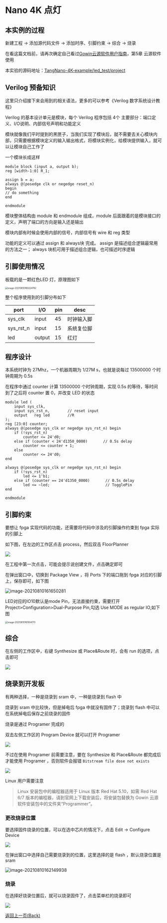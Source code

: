 # Nano 4K 点灯

## 本实例的过程

新建工程 -> 添加源代码文件 -> 添加时序、引脚约束 -> 综合 -> 烧录

在看这篇文档前，请再次确定自己看过[Gowin云源软件用户指南](http://cdn.gowinsemi.com.cn/SUG100-1.8_Gowin%E4%BA%91%E6%BA%90%E8%BD%AF%E4%BB%B6%E7%94%A8%E6%88%B7%E6%8C%87%E5%8D%97.pdf)，第5章 云源软件使用

本实验的源码地址：[TangNano-4K-example/led_test/project](https://github.com/USTHzhanglu/TangNano-4K-example/tree/USTHzhanglu/led_test/project)

## Verilog 预备知识

这里只介绍接下来会用到的相关语法，更多的可以参考《Verilog 数字系统设计教程》

Verilog 的基本设计单元是模块，每个 Verilog 程序包括 4个 主要部分：端口定义、I/O说明、内部信号声明和功能定义

模块就像我们平时提到的黑匣子，当我们实现了模块后，就不需要去关心模块内部，只需要根据模块定义的输入输出格式，将模块实例化，给模块提供输入，就可以让模块自己工作了

一个模块长成这样

```
module block (input a, output b);
reg [width-1:0] R_1;

assign b = a;
always @(posedge clk or negedge reset_n)
begin
// do something
end

endmodule
```

模块整体结构由 module 和 endmodule 组成，module 后面跟着的是模块接口的定义，声明了端口的方向是输入还是输出

模块内部有时候会使用内部的信号，内部信号有 wire 和 reg 类型

功能的定义可以通过 assign 和 always块 完成。 assign 是描述组合逻辑最常用的方法之一； always 块机可用于描述组合逻辑，也可描述时序逻辑

## 引脚使用情况

板载的是一颗红色LED 灯，原理图如下

<img src="https://raw.githubusercontent.com/USTHzhanglu/picture/main/img/image-20210810160224782.png" alt="image-20210810160224782" style="zoom:50%;" />

整个程序使用到的引脚分布如下

| port      | I/O    | pin  | desc       |
| --------- | ------ | ---- | ---------- |
| sys_clk   | input  | 45   | 时钟输入脚 |
| sys_rst_n | input  | 15   | 系统复位脚 |
| led       | output | 15   | 红灯       |

## 程序设计

本系统时钟为 27Mhz，一个机器周期为 1/27M s，也就是说每过 13500000 个时钟周期为 0.5s

在程序中通过 counter 计算 13500000 个时钟周期，实现 0.5s 的等待，等时间到了之后将 counter 置 0，并改变 LED 的状态

```
module led (
    input sys_clk,
    input sys_rst_n,        // reset input
    output   reg led        //R
);
reg [23:0] counter;
always @(posedge sys_clk or negedge sys_rst_n) begin
    if (!sys_rst_n)
        counter <= 24'd0;
    else if (counter < 24'd1350_0000)       // 0.5s delay
        counter <= counter + 1;
    else
        counter <= 24'd0;
end

always @(posedge sys_clk or negedge sys_rst_n) begin
    if (!sys_rst_n)
        led <= 1'b1;
    else if (counter == 24'd1350_0000)       // 0.5s delay
        led <= ~led;                         // TogglePin
end

endmodule
```

## 引脚约束

要想让 fpga 实现代码的功能，还需要将代码中涉及的引脚操作约束到 fpga 实际的引脚上

如下图，在左边的工作区点击 process，然后双击 FloorPlanner

![](./../../assets/examples/led_pjt_2.png)

在工程中第一次点击，可能会提示说创建文件，点击确定即可

在弹出窗口中，切换到 Package View ，将 Ports 下的端口拖到 fpga 对应的引脚上，保存即可，如下图

![image-20210810161650281](./../../assets/Nano-4K/4K-led-1.png)

LED对应的IO10默认是mode Pin，无法直接约束，需要打开Project>Configuration>Dual-Purpose Pin,勾选 Use MODE as regular IO,如下图

<img src="./../../../Nano-4K/4K-led-2.png" alt="image-20210810161934170" style="zoom:50%;" />

## 综合

在左侧的工作区中，右键 Synthesize 或 Place&Route 时，会有 run 的选项，点击即可

![](./../../assets/examples/led_pjt_4.png)

## 烧录到开发板

有两种选择，一种是烧录到 sram 中，一种是烧录到 flash 中

烧录到 sram 中比较快，但是掉电后 fpga 中就没有固件了；烧录到 flash 中可以在系统掉电后保存之前烧录的固件

烧录是通过 Programer 完成的

双击左侧工作区的 Program Device 就可以打开 Programer

![](./../../assets/examples/led_pjt_5.png)

不过在使用 Programer 前需要注意，要在 Synthesize 和 Place&Route 都完成后才能使用 Programer ，否则软件会报错 `Bitstream file dose not exists`

![](./../../assets/examples/led_pjt_6.png)

Linux 用户需要注意

> Linux 安装包中的编程器适用于 Linux 版本 Red Hat 5.10，如需 Red Hat 6/7 版本的编程器，请到官网上下载安装后，将安装包替换为 Gowin 云源软件安装包中的文件夹“Programmer”。

### 更改烧录位置

要选择固件烧录的位置，可以在选中芯片的情况下，点击 Edit -> Configure Device

![](./../../assets/examples/led_pjt_7.png)

在弹出窗口中选择自己需要烧录到的位置，这里选择的是 flash ，默认烧录位置是 sram

![image-20210810162149938](./../../assets/Nano-4K/4K-led-3.png)

### 烧录

在选择好烧录位置后，就可以烧录固件了，点击菜单栏的烧录即可

![](./../../assets/examples/led_pjt_9.png) 

<p id="back">
    <a href="#" onClick="javascript :history.back(-1);">返回上一页(Back)</a>
</p>